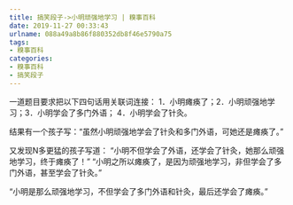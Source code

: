 ```yaml
---
title: 搞笑段子->小明顽强地学习 | 糗事百科
date: 2019-11-27 00:33:43
urlname: 088a49a8b86f880352db8f46e5790a75
tags: 
- 糗事百科
categories:
- 糗事百科
- 搞笑段子
---
```

一道题目要求把以下四句话用关联词连接： 1．小明瘫痪了；2．小明顽强地学习；3．小明学会了多门外语； 4．小明学会了针灸。

结果有一个孩子写：“虽然小明顽强地学会了针灸和多门外语，可她还是瘫痪了。”

又发现N多更猛的孩子写道： “小明不但学会了外语，还学会了针灸，她那么顽强地学习，终于瘫痪了！” “小明之所以瘫痪了，是因为顽强地学习，非但学会了多门外语，甚至学会了针灸。”

“小明是那么顽强地学习，不但学会了多门外语和针灸，最后还学会了瘫痪。”



